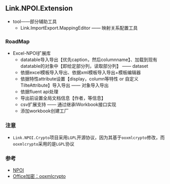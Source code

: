 ## Link.NPOI.Extension

* tool——部分辅助工具
    * Link.ImportExport.MappingEditor —— 映射关系配置工具

### RoadMap

* Excel-NPOI扩展库
    * datatable导入导出【优先caption，然后columnname】、加载到现有datatable的对象中【即给定部分列，读取部分列】 —— dataset
    * 依据excel模板导入导出、依据xml模板导入导出+模板编辑器
    * 依据特性attribute设置【display，column等特性 or 自定义TilteAttribute】导入导出 —— 对象导入导出
    * 依据fluent api处理
    * 导出前设置全局文档信息【作者，等信息】
    * csv扩展支持 —— 通过继承IWorkbook接口实现
    * 添加workbook创建工厂


### 注意

* `Link.NPOI.Crypto`项目采用`LGPL`开源协议，因为其基于`ooxmlcrypto`修改，而`ooxmlcrypto`采用的是`LGPL`协议


### 参考

* [NPOI](https://github.com/tonyqus/npoi)
* [Office加密：ooxmlcrypto](https://code.google.com/archive/p/ooxmlcrypto/)